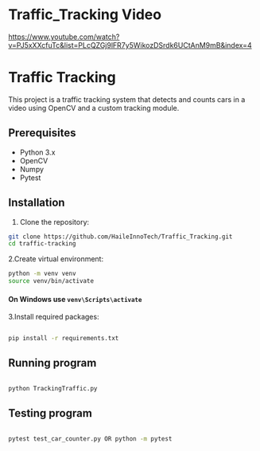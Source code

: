 # Traffic_Tracking Video

https://www.youtube.com/watch?v=PJ5xXXcfuTc&list=PLcQZGj9lFR7y5WikozDSrdk6UCtAnM9mB&index=4

# Traffic Tracking

This project is a traffic tracking system that detects and counts cars in a video using OpenCV and a custom tracking module.

## Prerequisites

- Python 3.x
- OpenCV
- Numpy
- Pytest

## Installation

1. Clone the repository:

```sh
git clone https://github.com/HaileInnoTech/Traffic_Tracking.git
cd traffic-tracking
```

2.Create virtual environment:

```sh
python -m venv venv
source venv/bin/activate
```

#### On Windows use `venv\Scripts\activate`

3.Install required packages:

```sh

pip install -r requirements.txt

```

## Running program

```sh

python TrackingTraffic.py

```

## Testing program

```sh

pytest test_car_counter.py OR python -m pytest

```

